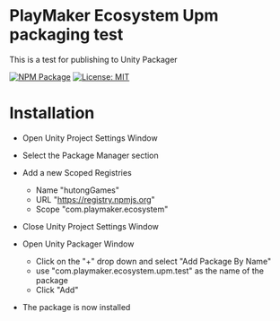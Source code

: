 # PlayMaker Ecosystem Upm packaging test


This is a test for publishing to Unity Packager

[![NPM Package](https://img.shields.io/npm/v/com.playmaker.ecosystem.upm.test)](https://www.npmjs.com/package/com.playmaker.ecosystem.upm.test)
[![License: MIT](https://img.shields.io/badge/License-MIT-yellow.svg)](https://opensource.org/licenses/MIT)



 # Installation 

* Open Unity Project Settings Window
* Select the Package Manager section
* Add a new Scoped Registries
	- Name "hutongGames"
	-  URL "https://registry.npmjs.org"
	-  Scope "com.playmaker.ecosystem"


* Close Unity Project Settings Window

* Open Unity Packager Window
	* Click on the "+" drop down and select "Add Package By Name"
	* use "com.playmaker.ecosystem.upm.test" as the name of the package
	* Click "Add"

* The package is now installed	




